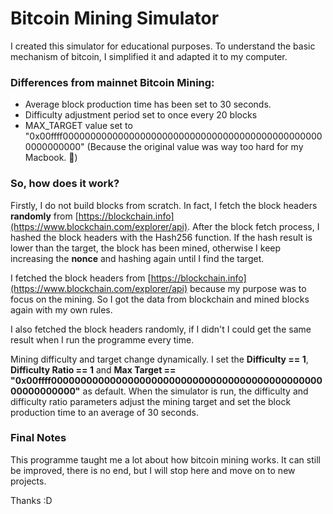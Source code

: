 # Bitcoin Mining Simulator

I created this simulator for educational purposes. To understand the basic mechanism of bitcoin, I simplified it and adapted it to my computer.

### Differences from mainnet Bitcoin Mining:
- Average block production time has been set to 30 seconds.
- Difficulty adjustment period set to once every 20 blocks
- MAX_TARGET value set to "0x00ffff000000000000000000000000000000000000000000000000000000000" (Because the original value was way too hard for my Macbook. 🥲)

### So, how does it work?
Firstly, I do not build blocks from scratch. In fact, I fetch the block headers **randomly** from [https://blockchain.info](https://www.blockchain.com/explorer/api).
After the block fetch process, I hashed the block headers with the Hash256 function. If the hash result is lower than the target, the block has been mined, 
otherwise I keep increasing the **nonce** and hashing again until I find the target.

I fetched the block headers from [https://blockchain.info](https://www.blockchain.com/explorer/api) because my purpose was to focus on the mining. So I got the data from blockchain
and mined blocks again with my own rules.

I also fetched the block headers randomly, if I didn't I could get the same result when I run the programme every time.

Mining difficulty and target change dynamically. I set the **Difficulty == 1**, **Difficulty Ratio == 1** and **Max Target == "0x00ffff000000000000000000000000000000000000000000000000000000000"** as default.
When the simulator is run, the difficulty and difficulty ratio parameters adjust the mining target and set the block production time to an average of 30 seconds.

### Final Notes
This programme taught me a lot about how bitcoin mining works. It can still be improved, there is no end, but I will stop here and move on to new projects.

Thanks :D
